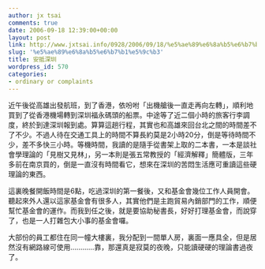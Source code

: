 ```yaml
---
author: jx tsai
comments: true
date: 2006-09-18 12:39:00+00:00
layout: post
link: http://www.jxtsai.info/0928/2006/09/18/%e5%ae%89%e6%8a%b5%e6%b7%b1%e5%9c%b3/
slug: '%e5%ae%89%e6%8a%b5%e6%b7%b1%e5%9c%b3'
title: 安抵深圳
wordpress_id: 570
categories:
- ordinary or complaints
---
```


近午後從高雄出發航班，到了香港，依吩咐「出機艙後一直走再向左轉」，順利地買到了從香港機場轉到深圳福永碼頭的船票。中途等了近二個小時的旅客行李調度，終於到達深圳報到處。算算這趟行程，其實也和高雄來回台北之間的時間差不了不少。不過人待在交通工具上的時間不算長約莫是2小時20分，倒是等待時間不少，差不多快三小時。等機時間，我讀的是隨手從書架上取的二本書，一本是談社會學理論的「見樹又見林」，另一本則是張五常教授的「經濟解釋」簡體版，三年多前在南京買的，倒是一直沒有時間看它，想來在深圳的苦悶生活應可重讀這些硬理論的東西。  
  
這裏晚餐開飯時間是6點，吃過深圳的第一餐後，又和基金會幾位工作人員開會。聽起來外人還以這家基金會有很多人，其實他們是主跑貿易內銷部門的工作，順便幫忙基金會的運作。而我到任之後，就是要協助秘書長，好好打理基金會，而說穿了，也是一人打雜包大小事的基金會囉。  
  
大部份的員工都住在同一幢大樓裏，我分配到一間單人房，裏面一應具全，但是居然沒有網路線可使用............靠，那還真是寂莫的夜晚，只能讀硬硬的理論書過夜了。
